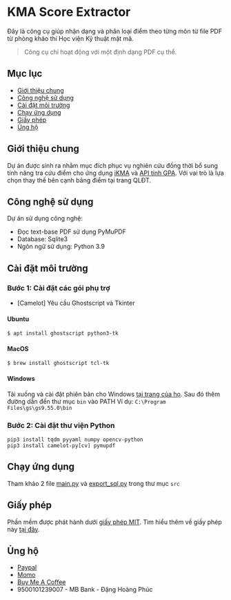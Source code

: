 # KMA Score Extractor
Đây là công cụ giúp nhận dạng và phân loại điểm theo từng môn từ file PDF từ phòng khảo thí Học viện Kỹ thuật mật mã.
> Công cụ chỉ hoạt động với một định dạng PDF cụ thể.
## Mục lục
- [Giới thiệu chung](https://github.com/Haven-Code/KMA-Score-Extractor/blob/phuchptty-patch-1/README.md#gi%E1%BB%9Bi-thi%E1%BB%87u-chung)
- [Công nghệ sử dụng](https://github.com/Haven-Code/KMA-Score-Extractor/blob/phuchptty-patch-1/README.md#c%C3%A0i-%C4%91%E1%BA%B7t-m%C3%B4i-tr%C6%B0%E1%BB%9Dng)
- [Cài đặt môi trường](https://github.com/Haven-Code/KMA-Score-Extractor/blob/phuchptty-patch-1/README.md#c%C3%A0i-%C4%91%E1%BA%B7t-m%C3%B4i-tr%C6%B0%E1%BB%9Dng)
- [Chạy ứng dụng](https://github.com/Haven-Code/KMA-Score-Extractor/blob/phuchptty-patch-1/README.md#ch%E1%BA%A1y-%E1%BB%A9ng-d%E1%BB%A5ng)
- [Giấy phép](https://github.com/Haven-Code/KMA-Score-Extractor/blob/phuchptty-patch-1/README.md#gi%E1%BA%A5y-ph%C3%A9p)
- [Ủng hộ](https://github.com/Haven-Code/KMA-Score-Extractor/blob/phuchptty-patch-1/README.md#%E1%BB%A7ng-h%E1%BB%99)
## Giới thiệu chung
Dự án được sinh ra nhằm mục đích phục vụ nghiên cứu đồng thời bổ sung tính năng tra cứu điểm cho ứng dụng [iKMA](https://kma.dhpgo.com) và [API tính GPA](https://github.com/arahiko-ayami/kma_score_api). Với vai trò là lựa chọn thay thế bên cạnh bảng điểm tại trang QLĐT.
## Công nghệ sử dụng
Dự án sử dụng công nghệ: 
- Đọc text-base PDF sử dụng PyMuPDF
- Database: Sqlite3
- Ngôn ngữ sử dụng: Python 3.9
## Cài đặt môi trường
### Bước 1: Cài đặt các gói phụ trợ
- [Camelot] Yêu cầu Ghostscript và Tkinter
#### Ubuntu
```
$ apt install ghostscript python3-tk
```

#### MacOS
```
$ brew install ghostscript tcl-tk
```

#### Windows
Tải xuống và cài đặt phiên bản cho Windows [tại trang của họ](https://ghostscript.com/releases/gsdnld.html). Sau đó thêm đường dẫn đến thư mục `bin` vào PATH
Ví dụ: `C:\Program Files\gs\gs9.55.0\bin`
### Bước 2: Cài đặt thư viện Python
```
pip3 install tqdm pyyaml numpy opencv-python
pip3 install camelot-py[cv] pymupdf
```

## Chạy ứng dụng
Tham khảo 2 file [main.py](https://github.com/Haven-Code/KMA-Score-Extractor/blob/main/src/main.py) và [export_sql.py](https://github.com/Haven-Code/KMA-Score-Extractor/blob/main/src/export_sql.py) trong thư mục `src`
## Giấy phép
Phần mềm được phát hành dưới [giấy phép MIT](https://github.com/Haven-Code/KMA-Score-Extractor/blob/main/LICENSE). Tìm hiểu thêm về giấy phép này [tại đây](https://viblo.asia/p/tim-hieu-cach-hoat-dong-cua-cac-loai-license-ma-nguon-mo-open-source-license-GrLZDknOKk0#_d-mit-license-7).
## Ủng hộ
- [Paypal](https://paypal.me/phuchptty)
- [Momo](https://nhantien.momo.vn/Gjs532xiR34)
- [Buy Me A Coffee](https://www.buymeacoffee.com/phuchptty)
- 9500101239007 - MB Bank - Đặng Hoàng Phúc
